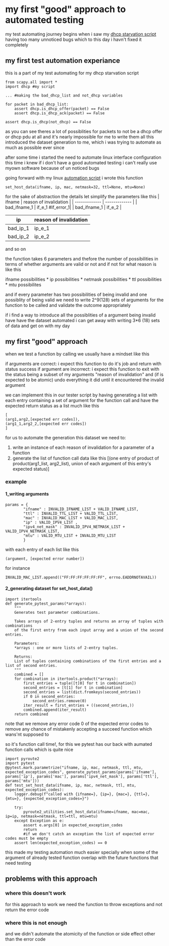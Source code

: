 # my first "good" approach to automated testing

my test automating journey begins when i saw my [dhcp starvation script](https://github.com/AliGhaffarian/dhcp-starvation-using-scapy) having too many unnoticed bugs which to this day i havn't fixed it completely

## my first test automation experiance

this is a part of my test automating for my dhcp starvation script

```python3
from scapy.all import *
import dhcp #my script

... #making the bad_dhcp_list and not_dhcp variables

for packet in bad_dhcp_list:
    assert dhcp.is_dhcp_offer(packet) == False
    assert dhcp.is_dhcp_ack(packet) == False

assert dhcp.is_dhcp(not_dhcp) == False

```

as you can see theres a lot of possiblities for packets to not be a dhcp offer or dhcp pdu at all and it's nearly impossible for me to write them all
this introduced the dataset generation to me, which i was trying to automate as much as possible ever since
 

after some time i started the need to automate linux interface configuration
this time i knew if i don't have a good automated testing i can't really use myown software because of un noticed bugs

going forward with my linux [automation script](https://github.com/AliGhaffarian/reface2/blob/main/reface2/utilities/pyroute2_utilities.py) i wrote this function
```python3
set_host_data(ifname, ip, mac, netmask=32, ttl=None, mtu=None)
```

for the sake of abstraction the details let simplify the parameters like this
| ifname  | reason of invalidation |
| ------------- | ------------- |
| bad_ifname_1  | if_e_1  #if_error_1| 
| bad_ifname_1  | if_e_2  |

| ip  | reason of invalidation |
| ------------- | ------------- |
| bad_ip_1  | ip_e_1  |
| bad_ip_2  | ip_e_2  |

and so on

the function takes 6 parameters and thefore the number of possibilities in terms of whether arguments are valid or not and if not for what reason is like this

ifname possibilities * ip possibilities * netmask possibilities * ttl possibilities * mtu possibilites

and if every parameter has two possibilities of being invalid and one possiblity of being valid we need to write 2^9(128) sets of arguments for the function to be called and validate the outcome appropriately

if i find a way to introduce all the possiblities of a argument being invalid have have the dataset automated i can get away with writing 3\*6 (18) sets of data and get on with my day

## my first "good" approach

when we test a function by calling we usually have a mindset like this

if arguments are correct:
i expect this function to do it's job and return with status success
if argument are incorrect:
i expect this function to exit with the status being a subset of my arguments "reason of invalidation" and (if is expected to be atomic) undo everything it did until it encountered the invalid argument

we can implement this in our tester script by having generating a list with each entry containing a set of argument for the function call and have the expected return status as a list
much like this
```python3
[
(arg1,arg2,[expected err codes]),
(arg1_1,arg2_2,[expected err codes])
]
```

for us to automate the generation this dataset we need to:
1. write an instance of each reason of invalidation for a parameter of a function
2. generate the list of function call data like this
[(one entry of product of product(arg1_list, arg2_list), union of each argument of this entry's expected status)]

### example
#### 1_writing arguments
```python3python3
params = {
        "ifname" : INVALID_IFNAME_LIST + VALID_IFNAME_LIST,
        "ttl" : INVALID_TTL_LIST + VALID_TTL_LIST,
        "mac" : INVALID_MAC_LIST + VALID_MAC_LIST,
        "ip" : VALID_IPV4_LIST ,
        "ipv4_net_mask" : INVALID_IPV4_NETMASK_LIST + VALID_IPV4_NETMASK_LIST,
        "mtu" : VALID_MTU_LIST + INVALID_MTU_LIST
        }
```
with each entry of each list like this
```python3
(argument, [expected error number])
```
for instance
```python3
INVALID_MAC_LIST.append(("FF:FF:FF:FF:FF:FF", errno.EADDRNOTAVAIL))
```


#### 2_generating dataset for set_host_data()
```python3
import itertools
def generate_pytest_params(*arrays):
    """
    Generates test parameter combinations.

    Takes arrays of 2-entry tuples and returns an array of tuples with combinations
    of the first entry from each input array and a union of the second entries.

    Parameters:
    *arrays : one or more lists of 2-entry tuples.

    Returns:
    List of tuples containing combinations of the first entries and a list of second entries.
    """
    combined = []
    for combination in itertools.product(*arrays):
        first_entries = tuple([t[0] for t in combination])
        second_entries = [t[1] for t in combination]
        second_entries = list(dict.fromkeys(second_entries))
        if 0 in second_entries:
            second_entries.remove(0)
        iter_result = first_entries + ((second_entries,))
        combined.append(iter_result)
    return combined
```

note that we remove any error code 0 of the expected error codes to remove any chance of mistakenly accepting a succeed function which wans'nt supposed to

so it's function call time!, for this we pytest has our back with aumated function calls which is quite nice

```python3
import pyroute2
import pytest
@pytest.mark.parametrize("ifname, ip, mac, netmask, ttl, mtu, expected_exception_codes", generate_pytest_params(params['ifname'], params['ip'], params['mac'], params['ipv4_net_mask'], params['ttl'], params['mtu']))
def test_set_host_data(ifname, ip, mac, netmask, ttl, mtu, expected_exception_codes):
    logger.debug(f"called with {ifname=}, {ip=}, {mac=}, {ttl=}, {mtu=}, {expected_exception_codes=}")
    
    try:
        pyroute2_utilities.set_host_data(ifname=ifname, mac=mac, ip=ip, netmask=netmask, ttl=ttl, mtu=mtu)
    except Exception as e:
        assert e.args[0] in expected_exception_codes
        return
		#if we don't catch an exception the list of expected error codes must be empty
    assert len(expected_exception_codes) == 0
```

this made my testing automation much easier specially when some of the argument of already tested function overlap with the future functions that need testing

## problems with this approach
### where this doesn't work
for this approach to work we need the function to throw exceptions and not return the error code 
### where this is not enough
and we didn't automate the atomicity of the function or side effect other than the error code
